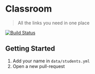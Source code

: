 # Classroom

> All the links you need in one place

[![Build Status](https://travis-ci.org/flexbox/classroom.svg?branch=master)](https://travis-ci.org/flexbox/classroom)

## Getting Started

1. Add your name in `data/students.yml`
2. Open a new pull-request
